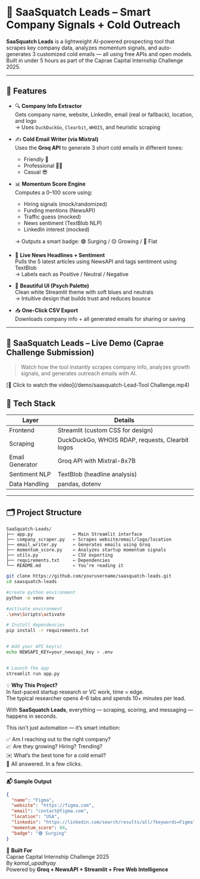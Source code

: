 # 🦄 SaaSquatch Leads – Smart Company Signals + Cold Outreach

**SaaSquatch Leads** is a lightweight AI-powered prospecting tool that scrapes key company data, analyzes momentum signals, and auto-generates 3 customized cold emails — all using free APIs and open models. Built in under 5 hours as part of the Caprae Capital Internship Challenge 2025.

---

## 🚀 Features

- 🔍 **Company Info Extractor**  
  Gets company name, website, LinkedIn, email (real or fallback), location, and logo  
  → Uses `DuckDuckGo`, `Clearbit`, `WHOIS`, and heuristic scraping

- ✍️ **Cold Email Writer (via Mixtral)**  
  Uses the **Groq API** to generate 3 short cold emails in different tones:  
  - Friendly 🤝  
  - Professional 🧑‍💼  
  - Casual 😎

- 📊 **Momentum Score Engine**  
  Computes a 0–100 score using:  
  - Hiring signals (mock/randomized)  
  - Funding mentions (NewsAPI)  
  - Traffic guess (mocked)  
  - News sentiment (TextBlob NLP)  
  - LinkedIn interest (mocked)

  → Outputs a smart badge: 🟢 Surging / 🟡 Growing / 🔴 Flat

- 📰 **Live News Headlines + Sentiment**  
  Pulls the 5 latest articles using NewsAPI and tags sentiment using TextBlob  
  → Labels each as Positive / Neutral / Negative

- 💅 **Beautiful UI (Psych Palette)**  
  Clean white Streamlit theme with soft blues and neutrals  
  → Intuitive design that builds trust and reduces bounce

- 📥 **One-Click CSV Export**  
  Downloads company info + all generated emails for sharing or saving

---

## 🎥 SaaSquatch Leads – Live Demo (Caprae Challenge Submission)

> Watch how the tool instantly scrapes company info, analyzes growth signals, and generates outreach emails with AI.

[🔗 Click to watch the video](/demo/saasquatch-Lead-Tool Challenge.mp4)


## 🧠 Tech Stack

| Layer           | Details                                           |
|------------------|----------------------------------------------------|
| Frontend         | Streamlit (custom CSS for design)                  |
| Scraping         | DuckDuckGo, WHOIS RDAP, requests, Clearbit logos   |
| Email Generator  | Groq API with Mixtral-8x7B                         |
| Sentiment NLP    | TextBlob (headline analysis)                       |
| Data Handling    | pandas, dotenv                                     |

---

## 🗂 Project Structure



```
SaaSquatch-Leads/
├── app.py               ← Main Streamlit interface
├── company_scraper.py   ← Scrapes website/email/logo/location
├── email_writer.py      ← Generates emails using Groq
├── momentum_score.py    ← Analyzes startup momentum signals
├── utils.py             ← CSV exporting
├── requirements.txt     ← Dependencies
└── README.md            ← You’re reading it
```



```bash
git clone https://github.com/yourusername/saasquatch-leads.git
cd saasquatch-leads

#create python environment
python -m venv env

#activate environment
.\env\Scripts\activate

# Install dependencies
pip install -r requirements.txt


# Add your API key(s)
echo NEWSAPI_KEY=your_newsapi_key > .env


# Launch the app
streamlit run app.py
```

💡 **Why This Project?**  
In fast-paced startup research or VC work, time = edge.  
The typical researcher opens 4–6 tabs and spends 10+ minutes per lead.

With **SaaSquatch Leads**, everything — scraping, scoring, and messaging — happens in seconds.

This isn’t just automation — it’s smart intuition:

✅ Am I reaching out to the right company?  
📈 Are they growing? Hiring? Trending?  
✉️ What’s the best tone for a cold email?  
🧠 All answered. In a few clicks.

---

**📬 Sample Output**  
```json
{
  "name": "Figma",
  "website": "https://figma.com",
  "email": "contact@figma.com",
  "location": "USA",
  "linkedin": "https://linkedin.com/search/results/all/?keywords=Figma",
  "momentum_score": 84,
  "badge": "🟢 Surging"
}
```



🙌 **Built For**  
Caprae Capital Internship Challenge 2025  
By _kamal_upadhyay_  
Powered by **Groq + NewsAPI + Streamlit + Free Web Intelligence**
